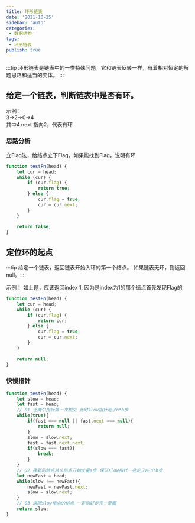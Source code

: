 ```yaml
---
title: 环形链表
date: '2021-10-25'
sidebar: 'auto'
categories:
 - 数据结构
tags:
 - 环形链表
publish: true
---
```


:::tip
环形链表是链表中的一类特殊问题，它和链表反转一样，有着相对恒定的解题思路和适当的变体。
:::

## 给定一个链表，判断链表中是否有环。
示例：  
3->2->0->4  
其中4.next 指向2，代表有环
### 思路分析
立Flag法，给结点立下Flag，如果能找到Flag，说明有环
```js
function testFn(head) {
    let cur = head;
    while (cur) {
        if (cur.flag) {
            return true;
        } else {
            cur.flag = true;
            cur = cur.next;
        }
    }
    
    return false;
}
```

## 定位环的起点
:::tip
给定一个链表，返回链表开始入环的第一个结点。 如果链表无环，则返回 null。
:::

示例：
如上题，应该返回index 1, 因为是index为1的那个结点首先发现Flag的
```js
function testFn(head) {
    let cur = head;
    while (cur) {
        if (cur.flag) {
            return cur;
        } else {
            cur.flag = true;
            cur = cur.next;
        }
    }
    
    return null;
}
```

### 快慢指针
```js
function testFn(head) {
    let slow = head;
    let fast = head;
    // 01 让两个指针第一次相交 此时slow指针走了n*b步
    while(true){
        if(fast === null || fast.next === null){
            return null;
        }
        slow = slow.next;
        fast = fast.next.next;
        if(slow === fast){
            break;
        }
    }
    // 02 换新的结点从头结点开始丈量a步 保证slow指针一共走了a+n*b步
    let newFast = head;
    while(slow !== newFast){
        newFast = newFast.next;
        slow = slow.next;
    }
    // 03 返回slow指向的结点 一定刚好走完一整圈
    return slow;
}
```